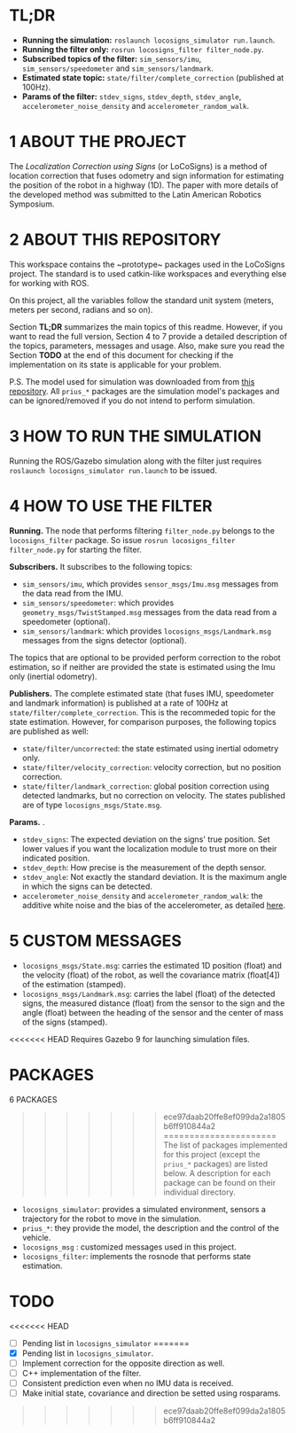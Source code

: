 TL;DR
======================
* __Running the simulation:__ `roslaunch locosigns_simulator run.launch`.
* __Running the filter only:__ `rosrun locosigns_filter filter_node.py`.
* __Subscribed topics of the filter:__ `sim_sensors/imu`, `sim_sensors/speedometer` and `sim_sensors/landmark`.
* __Estimated state topic:__ `state/filter/complete_correction` (published at 100Hz).
* __Params of the filter:__ `stdev_signs`, `stdev_depth`, `stdev_angle`, `accelerometer_noise_density` and `accelerometer_random_walk`.

1 ABOUT THE PROJECT
======================
The _Localization Correction using Signs_ (or LoCoSigns) is a method of location correction that fuses odometry and sign information for estimating the position of the robot in a highway (1D). The paper with more details of the developed method was submitted to the Latin American Robotics Symposium.

2 ABOUT THIS REPOSITORY
======================
This workspace contains the ~prototype~ packages used in the LoCoSigns project. The standard is to used catkin-like workspaces and everything else for working with ROS. 

On this project, all the variables follow the standard unit system (meters, meters per second, radians and so on).

Section __TL;DR__ summarizes the main topics of this readme. However, if you want to read the full version, Section 4 to 7 provide a detailed description of the topics, parameters, messages and usage. Also, make sure you read the Section __TODO__ at the end of this document for checking if the implementation on its state is applicable for your problem.

P.S. The model used for simulation was downloaded from from [this repository](https://github.com/osrf/car_demo). All `prius_*` packages are the simulation model's packages and can be ignored/removed if you do not intend to perform simulation.

3 HOW TO RUN THE SIMULATION
======================
Running the ROS/Gazebo simulation along with the filter just requires `roslaunch locosigns_simulator run.launch` to be issued.

4 HOW TO USE THE FILTER
======================
__Running.__ The node that performs filtering `filter_node.py` belongs to the `locosigns_filter` package. So issue `rosrun locosigns_filter filter_node.py` for starting the filter.

__Subscribers.__ It subscribes to the following topics:
* `sim_sensors/imu`, which provides `sensor_msgs/Imu.msg` messages from the data read from the IMU.
* `sim_sensors/speedometer`: which provides `geometry_msgs/TwistStamped.msg` messages from the data read from a speedometer (optional).
* `sim_sensors/landmark`: which provides `locosigns_msgs/Landmark.msg` messages from the signs detector (optional).

The topics that are optional to be provided perform correction to the robot estimation, so if neither are provided the state is estimated using the Imu only (inertial odometry).

__Publishers.__ The complete estimated state (that fuses IMU, speedometer and landmark information) is published at a rate of 100Hz at `state/filter/complete_correction`. This is the recommeded topic for the state estimation. However, for comparison purposes, the following topics  are published as well:
* `state/filter/uncorrected`: the state estimated using inertial odometry only.
* `state/filter/velocity_correction`: velocity correction, but no position correction.
* `state/filter/landmark_correction`: global position correction using detected landmarks, but no correction on velocity.
The states published are of type `locosigns_msgs/State.msg`.

__Params.__ .
* `stdev_signs`: The expected deviation on the signs' true position. Set lower values if you want the localization module to trust more on their indicated position.
* `stdev_depth`: How precise is the measurement of the depth sensor.
* `stdev_angle`: Not exactly the standard deviation. It is the maximum angle in which the signs can be detected.
* `accelerometer_noise_density` and `accelerometer_random_walk`: the additive white noise and the bias of the accelerometer, as detailed [here](https://github.com/ethz-asl/kalibr/wiki/IMU-Noise-Model).

5 CUSTOM MESSAGES
======================
* `locosigns_msgs/State.msg`: carries the estimated 1D position (float) and the velocity (float) of the robot, as well the covariance matrix (float[4]) of the estimation (stamped).
* `locosigns_msgs/Landmark.msg`: carries the label (float) of the detected signs, the measured distance (float) from the sensor to the sign and the angle (float) between the heading of the sensor and the center of mass of the signs (stamped). 

<<<<<<< HEAD
Requires Gazebo 9 for launching simulation files.

PACKAGES
=======
6 PACKAGES
>>>>>>> ece97daab20ffe8ef099da2a1805b6ff910844a2
======================
The list of packages implemented for this project (except the `prius_*` packages) are listed below. A description for each package can be found on their individual directory.
* `locosigns_simulator`: provides a simulated environment, sensors a trajectory for the robot
to move in the simulation.
* `prius_*`: they provide the model, the description and the control of the vehicle.
* `locosigns_msg` : customized messages used in this project.
* `locosigns_filter`: implements the rosnode that performs state estimation.

TODO
======================
<<<<<<< HEAD
- [ ] Pending list in `locosigns_simulator`
=======
- [X] Pending list in `locosigns_simulator`.
- [ ] Implement correction for the opposite direction as well.
- [ ] C++ implementation of the filter.
- [ ] Consistent prediction even when no IMU data is received.
- [ ] Make initial state, covariance and direction be setted using rosparams.
>>>>>>> ece97daab20ffe8ef099da2a1805b6ff910844a2
